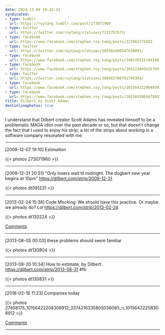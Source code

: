 ```yaml
---
date: 2024-12-09 10:42:33
syndicated:
- type: tumblr
  url: https://roytang.tumblr.com/post/273071960
- type: twitter
  url: https://twitter.com/roytang/statuses/7232783572/
- type: facebook
  url: https://www.facebook.com/stephen.roy.tang/posts/227062174582
- type: twitter
  url: https://twitter.com/roytang/statuses/305582498547630081/
- type: facebook
  url: https://www.facebook.com/stephen.roy.tang/posts/349170515199198
- type: facebook
  url: https://www.facebook.com/stephen.roy.tang/posts/10152384542578912
- type: twitter
  url: https://twitter.com/roytang/statuses/380882708701794304/
- type: facebook
  url: https://www.facebook.com/stephen.roy.tang/posts/10156422208493912
- type: facebook
  url: https://www.facebook.com/stephen.roy.tang/posts/10156928694788912
title: Dilbert by Scott Adams
dontinlinephotos: true
---
```


I understand that Dilbert creator Scott Adams has revealed himself to be a problematic MAGA idiot over the past decade or so, but that doesn't change the fact that I used to enjoy his strip; a lot of the strips about working in a software company resonated with me. 

---

<time id="273071960">[2009-12-07 19:10] </time> Estimation

{{< photos 273071960 >}}

---

<time id="7232783572">[2009-12-31 20:51] </time> "Only losers wait til midnight. The dogbert new year begins at 10pm" https://dilbert.com/strip/2009-12-31

{{< photos dt091231 >}}

---

<time id="305582498547630081">[2013-02-24 15:38] </time> Code Mocking: We should have this practice. Or maybe we already do? Lol https://dilbert.com/strip/2013-02-24

{{< photos dt130224 >}}

[Comments](#comment-517bf17e-7e31-4966-bf3f-1a8a7e8df014)

---

<time id="10152384542578912">[2013-08-05 00:03] </time> these problems should seem familiar

{{< photos dt130804 >}}

---

<time id="380882708701794304">[2013-09-20 10:34] </time> How to estimate, by Dilbert: https://dilbert.com/strip/2013-08-31 #fb

{{< photos dt130831 >}}

---

<time id="10156422208308912">[2018-02-16 11:23] </time> Companies today

{{< photos 27858175_10156422208308912_3374216335805036085_n_10156422208308912 >}}

[Comments](#comment-5a875b69-25fa-4310-9dc6-9ff5a8793f0e)

---
